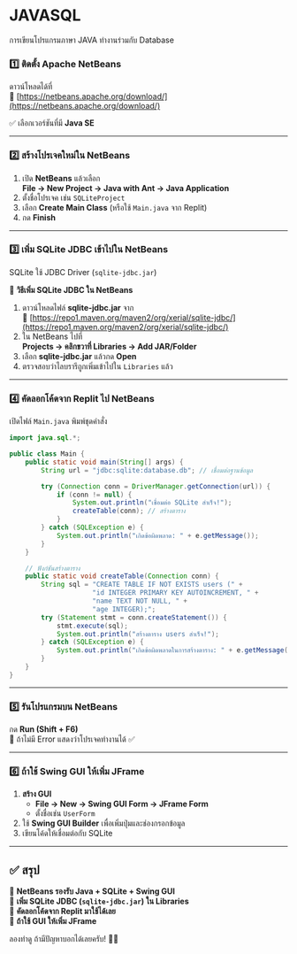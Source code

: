 # JAVASQL
การเขียนโปรแกรมภาษา JAVA ทำงานร่วมกับ Database

### **1️⃣ ติดตั้ง Apache NetBeans**
ดาวน์โหลดได้ที่  
🔗 [https://netbeans.apache.org/download/](https://netbeans.apache.org/download/)  

✅ เลือกเวอร์ชันที่มี **Java SE**  

---

### **2️⃣ สร้างโปรเจคใหม่ใน NetBeans**
1. เปิด **NetBeans** แล้วเลือก  
   **File → New Project → Java with Ant → Java Application**  
2. ตั้งชื่อโปรเจค เช่น `SQLiteProject`  
3. เลือก **Create Main Class** (หรือใช้ `Main.java` จาก Replit)  
4. กด **Finish**  

---

### **3️⃣ เพิ่ม SQLite JDBC เข้าไปใน NetBeans**
SQLite ใช้ JDBC Driver (`sqlite-jdbc.jar`)  

🔹 **วิธีเพิ่ม SQLite JDBC ใน NetBeans**  
1. ดาวน์โหลดไฟล์ **sqlite-jdbc.jar** จาก  
   🔗 [https://repo1.maven.org/maven2/org/xerial/sqlite-jdbc/](https://repo1.maven.org/maven2/org/xerial/sqlite-jdbc/)  
2. ใน NetBeans ไปที่  
   **Projects → คลิกขวาที่ Libraries → Add JAR/Folder**  
3. เลือก **sqlite-jdbc.jar** แล้วกด **Open**  
4. ตรวจสอบว่าไลบรารีถูกเพิ่มเข้าไปใน `Libraries` แล้ว  

---

### **4️⃣ คัดลอกโค้ดจาก Replit ไป NetBeans**
เปิดไฟล์ `Main.java` พิมพ์ชุดคำสั่ง  

```java
import java.sql.*;

public class Main {
    public static void main(String[] args) {
        String url = "jdbc:sqlite:database.db"; // เชื่อมต่อฐานข้อมูล

        try (Connection conn = DriverManager.getConnection(url)) {
            if (conn != null) {
                System.out.println("เชื่อมต่อ SQLite สำเร็จ!");
                createTable(conn); // สร้างตาราง
            }
        } catch (SQLException e) {
            System.out.println("เกิดข้อผิดพลาด: " + e.getMessage());
        }
    }

    // ฟังก์ชันสร้างตาราง
    public static void createTable(Connection conn) {
        String sql = "CREATE TABLE IF NOT EXISTS users (" +
                     "id INTEGER PRIMARY KEY AUTOINCREMENT, " +
                     "name TEXT NOT NULL, " +
                     "age INTEGER);";
        try (Statement stmt = conn.createStatement()) {
            stmt.execute(sql);
            System.out.println("สร้างตาราง users สำเร็จ!");
        } catch (SQLException e) {
            System.out.println("เกิดข้อผิดพลาดในการสร้างตาราง: " + e.getMessage());
        }
    }
}
```

---

### **5️⃣ รันโปรแกรมบน NetBeans**
กด **Run (Shift + F6)**  
📌 ถ้าไม่มี Error แสดงว่าโปรเจคทำงานได้ ✅  

---

### **6️⃣ ถ้าใช้ Swing GUI ให้เพิ่ม JFrame**
1. **สร้าง GUI**  
   - **File → New → Swing GUI Form → JFrame Form**  
   - ตั้งชื่อเช่น `UserForm`  
2. ใช้ **Swing GUI Builder** เพื่อเพิ่มปุ่มและช่องกรอกข้อมูล  
3. เขียนโค้ดให้เชื่อมต่อกับ SQLite  

---

## **✅ สรุป**
🔹 **NetBeans รองรับ Java + SQLite + Swing GUI**  
🔹 **เพิ่ม SQLite JDBC (`sqlite-jdbc.jar`) ใน Libraries**  
🔹 **คัดลอกโค้ดจาก Replit มาใช้ได้เลย**  
🔹 **ถ้าใช้ GUI ให้เพิ่ม JFrame**  

ลองทำดู ถ้ามีปัญหาบอกได้เลยครับ! 🚀😊
